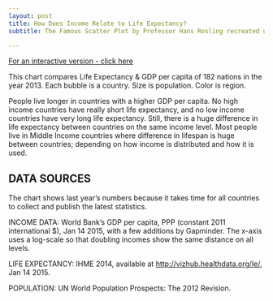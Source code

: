 ```yaml
---
layout: post
title: How Does Income Relate to Life Expectancy?
subtitle: The Famous Scatter Plot by Professor Hans Rosling recreated using D3.js

---
```

[For an interactive version - click here]()


This chart compares Life Expectancy & GDP per capita of 182 nations in the year 2013. Each bubble is a country. Size is population. Color is region.

People live longer in countries with a higher GDP per capita. No high income countries have really short life expectancy, and no low income countries have very long life expectancy. Still, there is a huge difference in life expectancy between countries on the same income level. Most people live in Middle Income countries where difference in lifespan is huge between countries; depending on how income is distributed and how it is used.

## DATA SOURCES
The chart shows last year’s numbers because it takes time for all countries to collect and publish the latest statistics.

INCOME DATA: World Bank’s GDP per capita, PPP (constant 2011 international $), Jan 14 2015, with a few additions by Gapminder. The x-axis uses a log-scale so that doubling incomes show the same distance on all levels.

LIFE EXPECTANCY: IHME 2014, available at http://vizhub.healthdata.org/le/, Jan 14 2015.

POPULATION: UN World Population Prospects: The 2012 Revision. 